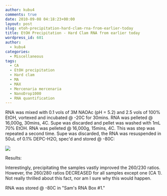 ```yaml
---
author: kubu4
comments: true
date: 2010-09-08 04:18:23+00:00
layout: post
slug: etoh-precipitation-hard-clam-rna-from-earlier-today
title: EtOH Precipitation - Hard Clam RNA from earlier today
wordpress_id: 601
author:
  - kubu4
categories:
  - Miscellaneous
tags:
  - CA
  - EtOH precipitation
  - Hard clam
  - MA
  - MAX
  - Mercenaria mercenaria
  - NanoDrop1000
  - RNA quantification
---
```


RNA was mixed with 0.1 vols of 3M NAOAc (pH = 5.2) and 2.5 vols of 100% EtOH, vortexed and incubated @ -20C for 30mins. RNA was pelleted @ 16,000g, 30mins, 4C. Supe was discarded and pellet was washed with 1mL 70% EtOH. RNA was pelleted @ 16,000g, 15mins, 4C. This was step was repeated a second time. Supe was discarded, the RNA was resuspended in 50uL of 0.1% DEPC-H2O, spec'd and stored @ -80C:

![](http://eagle.fish.washington.edu/Arabidopsis/RNA%20Spec%20Readings/20100907-02%20RNA.JPG)

Results:

Interestingly, precipitating the samples vastly improved the 260/230 ratios. However, the 260/280 ratios DECREASED for all samples except one (CA 1). Not really thrilled about this fact, nor am I sure why this would happen.

RNA was stored @ -80C in "Sam's RNA Box #1."
